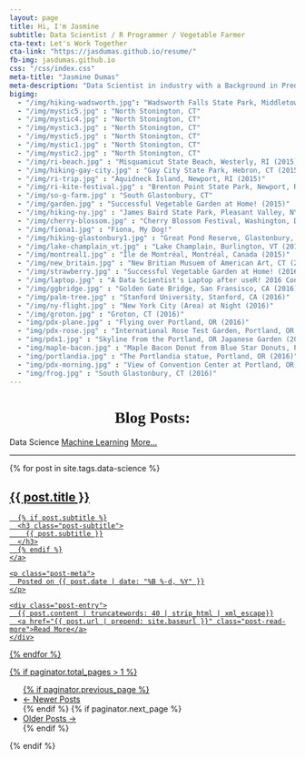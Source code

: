 ```yaml
---
layout: page
title: Hi, I'm Jasmine
subtitle: Data Scientist / R Programmer / Vegetable Farmer
cta-text: Let's Work Together
cta-link: "https://jasdumas.github.io/resume/"
fb-img: jasdumas.github.io
css: "/css/index.css"
meta-title: "Jasmine Dumas"
meta-description: "Data Scientist in industry with a Background in Predictive Analytics, Machine Learning, and Statistical Computing"
bigimg:
  - "/img/hiking-wadsworth.jpg": "Wadsworth Falls State Park, Middletown, CT (2016)"
  - "/img/mystic5.jpg" : "North Stonington, CT"
  - "/img/mystic4.jpg" : "North Stonington, CT"
  - "/img/mystic3.jpg" : "North Stonington, CT"
  - "/img/mystic5.jpg" : "North Stonington, CT"
  - "/img/mystic1.jpg" : "North Stonington, CT"
  - "/img/mystic2.jpg" : "North Stonington, CT"
  - "/img/ri-beach.jpg" : "Misquamicut State Beach, Westerly, RI (2015)"
  - "/img/hiking-gay-city.jpg" : "Gay City State Park, Hebron, CT (2015)"
  - "/img/ri-trip.jpg" : "Aquidneck Island, Newport, RI (2015)"
  - "/img/ri-kite-festival.jpg" : "Brenton Point State Park, Newport, RI (2015)"
  - "/img/so-g-farm.jpg" : "South Glastonbury, CT"
  - "/img/garden.jpg" : "Successful Vegetable Garden at Home! (2015)"
  - "/img/hiking-ny.jpg" : "James Baird State Park, Pleasant Valley, NY"
  - "/img/cherry-blossom.jpg" : "Cherry Blossom Festival, Washington, DC (2016)"
  - "/img/fiona1.jpg" : "Fiona, My Dog!"
  - "/img/hiking-glastonbury1.jpg" : "Great Pond Reserve, Glastonbury, CT (2015)"
  - "/img/lake-champlain_vt.jpg" : "Lake Champlain, Burlington, VT (2016)"
  - "/img/montreal1.jpg" : "Île de Montréal, Montréal, Canada (2015)"
  - "/img/new_britain.jpg" : "New Britian Musuem of American Art, CT (2016)"
  - "/img/strawberry.jpg" : "Successful Vegetable Garden at Home! (2016)"
  - "/img/laptop.jpg" : "A Data Scientist's Laptop after useR! 2016 Conf"
  - "/img/ggbridge.jpg" : "Golden Gate Bridge, San Fransisco, CA (2016)"
  - "/img/palm-tree.jpg" : "Stanford University, Stanford, CA (2016)"
  - "/img/ny-flight.jpg" : "New York City (Area) at Night (2016)"
  - "/img/groton.jpg" : "Groton, CT (2016)"
  - "img/pdx-plane.jpg" : "Flying over Portland, OR (2016)"
  - "img/pdx-rose.jpg" : "International Rose Test Garden, Portland, OR (2016)"
  - "img/pdx1.jpg" : "Skyline from the Portland, OR Japanese Garden (2016)"
  - "img/maple-bacon.jpg" : "Maple Bacon Donut from Blue Star Donuts, Portland, OR (2016)"
  - "img/portlandia.jpg" : "The Portlandia statue, Portland, OR (2016)"
  - "img/pdx-morning.jpg" : "View of Convention Center at Portland, OR (2016)"
  - "img/frog.jpg" : "South Glastonbury, CT (2016)"
---
```


<!-- <div align="center"> </div>  -->
<!-- <a href="https://jasdumas.github.io/resume/" class=".btn-primary">Resume</a> -->

<link href="https://fonts.googleapis.com/css?family=Permanent+Marker" rel="stylesheet">

<h1> <div align = "center" style="font-family: 'Permanent Marker', cursive;">Blog Posts: </div> </h1>

<div class="list-filters">
  <span class="list-filter filter-selected">Data Science</span>
  <a href="/ml" class="list-filter">Machine Learning</a>
  <a href="/tags" class="list-filter">More...</a>
</div>

<hr>

<div class="posts-list">
  {% for post in site.tags.data-science %}
  <article class="post-preview">
    <a href="{{ post.url | prepend: site.baseurl }}">
	  <h2 class="post-title">{{ post.title }}</h2>

	  {% if post.subtitle %}
	  <h3 class="post-subtitle">
	    {{ post.subtitle }}
	  </h3>
	  {% endif %}
    </a>

    <p class="post-meta">
      Posted on {{ post.date | date: "%B %-d, %Y" }}
    </p>

    <div class="post-entry">
      {{ post.content | truncatewords: 40 | strip_html | xml_escape}}
	  <a href="{{ post.url | prepend: site.baseurl }}" class="post-read-more">Read More</a>
    </div>

   </article>
  {% endfor %}
</div>

{% if paginator.total_pages > 1 %}
<ul class="pager main-pager">
  {% if paginator.previous_page %}
  <li class="previous">
    <a href="{{ paginator.previous_page_path | prepend: site.baseurl | replace: '//', '/' }}">&larr; Newer Posts</a>
  </li>
  {% endif %}
  {% if paginator.next_page %}
  <li class="next">
    <a href="{{ paginator.next_page_path | prepend: site.baseurl | replace: '//', '/' }}">Older Posts &rarr;</a>
  </li>
  {% endif %}
</ul>
{% endif %}
